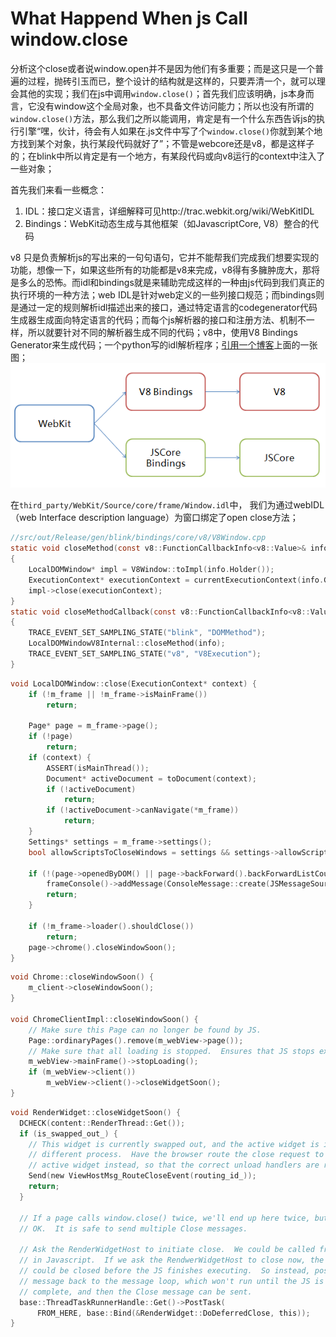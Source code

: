 # What Happend When js Call window.close

分析这个close或者说window.open并不是因为他们有多重要；而是这只是一个普遍的过程，抛砖引玉而已，整个设计的结构就是这样的，只要弄清一个，就可以理会其他的实现；我们在js中调用`window.close()`；首先我们应该明确，js本身而言，它没有window这个全局对象，也不具备文件访问能力；所以也没有所谓的`window.close()`方法，那么我们之所以能调用，肯定是有一个什么东西告诉js的执行引擎“嘿，伙计，待会有人如果在.js文件中写了个`window.close()`你就到某个地方找到某个对象，执行某段代码就好了”；不管是webcore还是v8，都是这样子的；在blink中所以肯定是有一个地方，有某段代码或向v8运行的context中注入了一些对象；

首先我们来看一些概念：
1.  IDL：接口定义语言，详细解释可见http://trac.webkit.org/wiki/WebKitIDL
2.  Bindings：WebKit动态生成与其他框架（如JavascriptCore, V8）整合的代码

v8 只是负责解析js的写出来的一句句语句，它并不能帮我们完成我们想要实现的功能，想像一下，如果这些所有的功能都是v8来完成，v8得有多臃肿庞大，那将是多么的恐怖。而idl和bindings就是来辅助完成这样的一种由js代码到我们真正的执行环境的一种方法；web IDL是针对web定义的一些列接口规范；而bindings则是通过一定的规则解析idl描述出来的接口，通过特定语言的codegenerator代码生成器生成面向特定语言的代码；而每个js解析器的接口和注册方法、机制不一样，所以就要针对不同的解析器生成不同的代码；v8中，使用V8 Bindings Generator来生成代码；一个python写的idl解析程序；[引用一个博客](http://blog.csdn.net/cutesource/article/details/8862287)上面的一张图；
![idl-bindings](/meet_chromium/img/webkit_v8_webidl_bindings.png)

在`third_party/WebKit/Source/core/frame/Window.idl`中， 我们为通过webIDL（web Interface description language）为窗口绑定了open close方法；

```c
//src/out/Release/gen/blink/bindings/core/v8/V8Window.cpp
static void closeMethod(const v8::FunctionCallbackInfo<v8::Value>& info)
{
    LocalDOMWindow* impl = V8Window::toImpl(info.Holder());
    ExecutionContext* executionContext = currentExecutionContext(info.GetIsolate());
    impl->close(executionContext);
}
static void closeMethodCallback(const v8::FunctionCallbackInfo<v8::Value>& info)
{
    TRACE_EVENT_SET_SAMPLING_STATE("blink", "DOMMethod");
    LocalDOMWindowV8Internal::closeMethod(info);
    TRACE_EVENT_SET_SAMPLING_STATE("v8", "V8Execution");
}
```

```c
void LocalDOMWindow::close(ExecutionContext* context) {
    if (!m_frame || !m_frame->isMainFrame())
        return;

    Page* page = m_frame->page();
    if (!page)
        return;
    if (context) {
        ASSERT(isMainThread());
        Document* activeDocument = toDocument(context);
        if (!activeDocument)
            return;
        if (!activeDocument->canNavigate(*m_frame))
            return;
    }
    Settings* settings = m_frame->settings();
    bool allowScriptsToCloseWindows = settings && settings->allowScriptsToCloseWindows();

    if (!(page->openedByDOM() || page->backForward().backForwardListCount() <= 1 ||  allowScriptsToCloseWindows)) {
        frameConsole()->addMessage(ConsoleMessage::create(JSMessageSource, WarningMessageLevel, "Scripts may close only the windows that were opened by it."));
        return;
    }

    if (!m_frame->loader().shouldClose())
        return;
    page->chrome().closeWindowSoon();
}
```

```c
void Chrome::closeWindowSoon() {
    m_client->closeWindowSoon();
}

void ChromeClientImpl::closeWindowSoon() {
    // Make sure this Page can no longer be found by JS.
    Page::ordinaryPages().remove(m_webView->page());
    // Make sure that all loading is stopped.  Ensures that JS stops executing!
    m_webView->mainFrame()->stopLoading();
    if (m_webView->client())
        m_webView->client()->closeWidgetSoon();
}
```

```c
void RenderWidget::closeWidgetSoon() {
  DCHECK(content::RenderThread::Get());
  if (is_swapped_out_) {
    // This widget is currently swapped out, and the active widget is in a
    // different process.  Have the browser route the close request to the
    // active widget instead, so that the correct unload handlers are run.
    Send(new ViewHostMsg_RouteCloseEvent(routing_id_));
    return;
  }

  // If a page calls window.close() twice, we'll end up here twice, but that's
  // OK.  It is safe to send multiple Close messages.

  // Ask the RenderWidgetHost to initiate close.  We could be called from deep
  // in Javascript.  If we ask the RendwerWidgetHost to close now, the window
  // could be closed before the JS finishes executing.  So instead, post a
  // message back to the message loop, which won't run until the JS is
  // complete, and then the Close message can be sent.
  base::ThreadTaskRunnerHandle::Get()->PostTask(
      FROM_HERE, base::Bind(&RenderWidget::DoDeferredClose, this));
}
```


